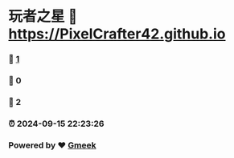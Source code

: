 # 玩者之星 :link: https://PixelCrafter42.github.io 
### :page_facing_up: [1](https://PixelCrafter42.github.io/tag.html) 
### :speech_balloon: 0 
### :hibiscus: 2 
### :alarm_clock: 2024-09-15 22:23:26 
### Powered by :heart: [Gmeek](https://github.com/Meekdai/Gmeek)
